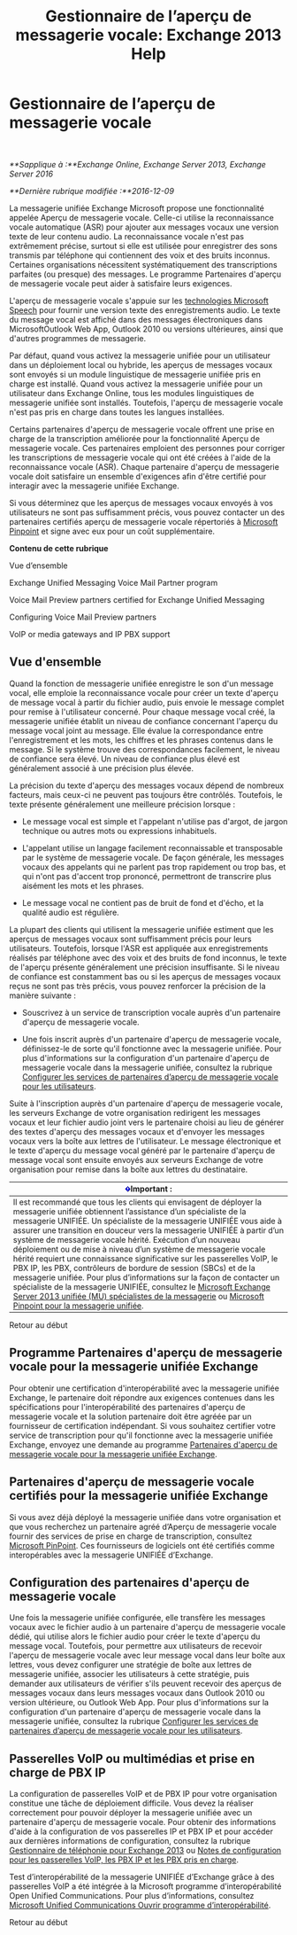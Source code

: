 ﻿---
title: 'Gestionnaire de l’aperçu de messagerie vocale: Exchange 2013 Help'
TOCTitle: Gestionnaire de l’aperçu de messagerie vocale
ms:assetid: 0957dd54-df6d-4b50-9db5-4757f548b899
ms:mtpsurl: https://technet.microsoft.com/fr-fr/library/Ee364730(v=EXCHG.150)
ms:contentKeyID: 51407153
ms.date: 05/23/2018
mtps_version: v=EXCHG.150
ms.translationtype: MT
---

# Gestionnaire de l’aperçu de messagerie vocale

 

_**Sapplique à :**Exchange Online, Exchange Server 2013, Exchange Server 2016_

_**Dernière rubrique modifiée :**2016-12-09_

La messagerie unifiée Exchange Microsoft propose une fonctionnalité appelée Aperçu de messagerie vocale. Celle-ci utilise la reconnaissance vocale automatique (ASR) pour ajouter aux messages vocaux une version texte de leur contenu audio. La reconnaissance vocale n'est pas extrêmement précise, surtout si elle est utilisée pour enregistrer des sons transmis par téléphone qui contiennent des voix et des bruits inconnus. Certaines organisations nécessitent systématiquement des transcriptions parfaites (ou presque) des messages. Le programme Partenaires d'aperçu de messagerie vocale peut aider à satisfaire leurs exigences.

L'aperçu de messagerie vocale s'appuie sur les [technologies Microsoft Speech](http://go.microsoft.com/fwlink/p/?linkid=187348) pour fournir une version texte des enregistrements audio. Le texte du message vocal est affiché dans des messages électroniques dans MicrosoftOutlook Web App, Outlook 2010 ou versions ultérieures, ainsi que d'autres programmes de messagerie.

Par défaut, quand vous activez la messagerie unifiée pour un utilisateur dans un déploiement local ou hybride, les aperçus de messages vocaux sont envoyés si un module linguistique de messagerie unifiée pris en charge est installé. Quand vous activez la messagerie unifiée pour un utilisateur dans Exchange Online, tous les modules linguistiques de messagerie unifiée sont installés. Toutefois, l'aperçu de messagerie vocale n'est pas pris en charge dans toutes les langues installées.

Certains partenaires d'aperçu de messagerie vocale offrent une prise en charge de la transcription améliorée pour la fonctionnalité Aperçu de messagerie vocale. Ces partenaires emploient des personnes pour corriger les transcriptions de messagerie vocale qui ont été créées à l'aide de la reconnaissance vocale (ASR). Chaque partenaire d'aperçu de messagerie vocale doit satisfaire un ensemble d'exigences afin d'être certifié pour interagir avec la messagerie unifiée Exchange.

Si vous déterminez que les aperçus de messages vocaux envoyés à vos utilisateurs ne sont pas suffisamment précis, vous pouvez contacter un des partenaires certifiés aperçu de messagerie vocale répertoriés à [Microsoft Pinpoint](https://go.microsoft.com/fwlink/p/?linkid=281966) et signe avec eux pour un coût supplémentaire.

**Contenu de cette rubrique**

Vue d’ensemble

Exchange Unified Messaging Voice Mail Partner program

Voice Mail Preview partners certified for Exchange Unified Messaging

Configuring Voice Mail Preview partners

VoIP or media gateways and IP PBX support

## Vue d'ensemble

Quand la fonction de messagerie unifiée enregistre le son d'un message vocal, elle emploie la reconnaissance vocale pour créer un texte d'aperçu de message vocal à partir du fichier audio, puis envoie le message complet pour remise à l'utilisateur concerné. Pour chaque message vocal créé, la messagerie unifiée établit un niveau de confiance concernant l'aperçu du message vocal joint au message. Elle évalue la correspondance entre l'enregistrement et les mots, les chiffres et les phrases contenus dans le message. Si le système trouve des correspondances facilement, le niveau de confiance sera élevé. Un niveau de confiance plus élevé est généralement associé à une précision plus élevée.

La précision du texte d'aperçu des messages vocaux dépend de nombreux facteurs, mais ceux-ci ne peuvent pas toujours être contrôlés. Toutefois, le texte présente généralement une meilleure précision lorsque :

  - Le message vocal est simple et l'appelant n'utilise pas d'argot, de jargon technique ou autres mots ou expressions inhabituels.

  - L'appelant utilise un langage facilement reconnaissable et transposable par le système de messagerie vocale. De façon générale, les messages vocaux des appelants qui ne parlent pas trop rapidement ou trop bas, et qui n'ont pas d'accent trop prononcé, permettront de transcrire plus aisément les mots et les phrases.

  - Le message vocal ne contient pas de bruit de fond et d'écho, et la qualité audio est régulière.

La plupart des clients qui utilisent la messagerie unifiée estiment que les aperçus de messages vocaux sont suffisamment précis pour leurs utilisateurs. Toutefois, lorsque l'ASR est appliquée aux enregistrements réalisés par téléphone avec des voix et des bruits de fond inconnus, le texte de l'aperçu présente généralement une précision insuffisante. Si le niveau de confiance est constamment bas ou si les aperçus de messages vocaux reçus ne sont pas très précis, vous pouvez renforcer la précision de la manière suivante :

  - Souscrivez à un service de transcription vocale auprès d'un partenaire d'aperçu de messagerie vocale.

  - Une fois inscrit auprès d'un partenaire d'aperçu de messagerie vocale, définissez-le de sorte qu'il fonctionne avec la messagerie unifiée. Pour plus d'informations sur la configuration d'un partenaire d'aperçu de messagerie vocale dans la messagerie unifiée, consultez la rubrique [Configurer les services de partenaires d’aperçu de messagerie vocale pour les utilisateurs](configure-voice-mail-preview-partner-services-for-users-exchange-2013-help.md).

Suite à l'inscription auprès d'un partenaire d'aperçu de messagerie vocale, les serveurs Exchange de votre organisation redirigent les messages vocaux et leur fichier audio joint vers le partenaire choisi au lieu de générer des textes d'aperçu des messages vocaux et d'envoyer les messages vocaux vers la boîte aux lettres de l'utilisateur. Le message électronique et le texte d'aperçu du message vocal généré par le partenaire d'aperçu de message vocal sont ensuite envoyés aux serveurs Exchange de votre organisation pour remise dans la boîte aux lettres du destinataire.

<table>
<thead>
<tr class="header">
<th><img src="images/JJ159813.important(EXCHG.150).gif" title="Important" alt="Important" />Important :</th>
</tr>
</thead>
<tbody>
<tr class="odd">
<td>Il est recommandé que tous les clients qui envisagent de déployer la messagerie unifiée obtiennent l’assistance d’un spécialiste de la messagerie UNIFIÉE. Un spécialiste de la messagerie UNIFIÉE vous aide à assurer une transition en douceur vers la messagerie UNIFIÉE à partir d’un système de messagerie vocale hérité. Exécution d’un nouveau déploiement ou de mise à niveau d’un système de messagerie vocale hérité requiert une connaissance significative sur les passerelles VoIP, le PBX IP, les PBX, contrôleurs de bordure de session (SBCs) et de la messagerie unifiée. Pour plus d’informations sur la façon de contacter un spécialiste de la messagerie UNIFIÉE, consultez le <a href="http://go.microsoft.com/fwlink/p/?linkid=262708">Microsoft Exchange Server 2013 unifiée (MU) spécialistes de la messagerie</a> ou <a href="https://go.microsoft.com/fwlink/p/?linkid=261951">Microsoft Pinpoint pour la messagerie unifiée</a>.</td>
</tr>
</tbody>
</table>


Retour au début

## Programme Partenaires d'aperçu de messagerie vocale pour la messagerie unifiée Exchange

Pour obtenir une certification d'interopérabilité avec la messagerie unifiée Exchange, le partenaire doit répondre aux exigences contenues dans les spécifications pour l'interopérabilité des partenaires d'aperçu de messagerie vocale et la solution partenaire doit être agréée par un fournisseur de certification indépendant. Si vous souhaitez certifier votre service de transcription pour qu'il fonctionne avec la messagerie unifiée Exchange, envoyez une demande au programme [Partenaires d'aperçu de messagerie vocale pour la messagerie unifiée Exchange](mailto:vmppp@microsoft.com).

## Partenaires d'aperçu de messagerie vocale certifiés pour la messagerie unifiée Exchange

Si vous avez déjà déployé la messagerie unifiée dans votre organisation et que vous recherchez un partenaire agréé d’Aperçu de messagerie vocale fournir des services de prise en charge de transcription, consultez [Microsoft PinPoint](https://go.microsoft.com/fwlink/p/?linkid=281966). Ces fournisseurs de logiciels ont été certifiés comme interopérables avec la messagerie UNIFIÉE d’Exchange.

## Configuration des partenaires d'aperçu de messagerie vocale

Une fois la messagerie unifiée configurée, elle transfère les messages vocaux avec le fichier audio à un partenaire d'aperçu de messagerie vocale dédié, qui utilise alors le fichier audio pour créer le texte d'aperçu du message vocal. Toutefois, pour permettre aux utilisateurs de recevoir l'aperçu de messagerie vocale avec leur message vocal dans leur boîte aux lettres, vous devez configurer une stratégie de boîte aux lettres de messagerie unifiée, associer les utilisateurs à cette stratégie, puis demander aux utilisateurs de vérifier s'ils peuvent recevoir des aperçus de messages vocaux dans leurs messages vocaux dans Outlook 2010 ou version ultérieure, ou Outlook Web App. Pour plus d'informations sur la configuration d'un partenaire d'aperçu de messagerie vocale dans la messagerie unifiée, consultez la rubrique [Configurer les services de partenaires d’aperçu de messagerie vocale pour les utilisateurs](configure-voice-mail-preview-partner-services-for-users-exchange-2013-help.md).

## Passerelles VoIP ou multimédias et prise en charge de PBX IP

La configuration de passerelles VoIP et de PBX IP pour votre organisation constitue une tâche de déploiement difficile. Vous devez la réaliser correctement pour pouvoir déployer la messagerie unifiée avec un partenaire d'aperçu de messagerie vocale. Pour obtenir des informations d'aide à la configuration de vos passerelles IP et PBX IP et pour accéder aux dernières informations de configuration, consultez la rubrique [Gestionnaire de téléphonie pour Exchange 2013](telephony-advisor-for-exchange-2013-exchange-2013-help.md) ou [Notes de configuration pour les passerelles VoIP, les PBX IP et les PBX pris en charge](configuration-notes-for-supported-voip-gateways-ip-pbxs-and-pbxs-exchange-2013-help.md).

Test d’interopérabilité de la messagerie UNIFIÉE d’Exchange grâce à des passerelles VoIP a été intégrée à la Microsoft programme d’interopérabilité Open Unified Communications. Pour plus d’informations, consultez [Microsoft Unified Communications Ouvrir programme d’interopérabilité](https://go.microsoft.com/fwlink/p/?linkid=132071).

Retour au début

